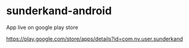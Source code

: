 # sunderkand-android

App live on google play store 

https://play.google.com/store/apps/details?id=com.nv.user.sunderkand
